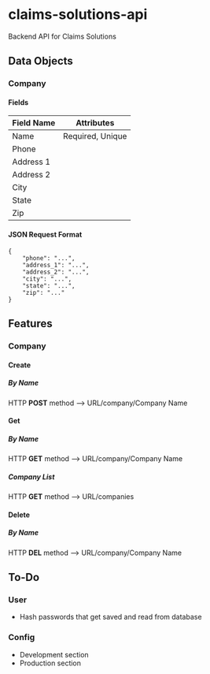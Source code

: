 # claims-solutions-api
Backend API for Claims Solutions

## Data Objects
### Company
#### Fields
| Field Name | Attributes       |
| -----------| -----------------|
| Name       | Required, Unique |
| Phone      |                  |
| Address 1  |                  |
| Address 2  |                  |
| City       |                  |
| State      |                  |
| Zip        |                  |

#### JSON Request Format
```
{
    "phone": "...",
    "address_1": "...",
    "address_2": "...",
    "city": "...",
    "state": "...",
    "zip": "..."
}
```

## Features
### Company
#### Create
##### By Name
HTTP **POST** method --> URL/company/Company Name

#### Get
##### By Name
HTTP **GET** method --> URL/company/Company Name

##### Company List
HTTP **GET** method --> URL/companies

#### Delete
##### By Name
HTTP **DEL** method --> URL/company/Company Name

## To-Do
### User
- Hash passwords that get saved and read from database
### Config
- Development section
- Production section
